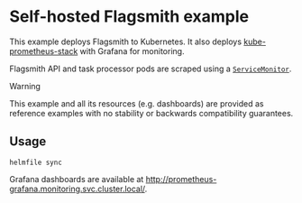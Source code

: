 # Self-hosted Flagsmith example

This example deploys Flagsmith to Kubernetes. It also deploys
[kube-prometheus-stack](https://github.com/prometheus-community/helm-charts/tree/main/charts/kube-prometheus-stack) with
Grafana for monitoring.

Flagsmith API and task processor pods are scraped using a [`ServiceMonitor`](https://prometheus-operator.dev/docs/api-reference/api/#monitoring.coreos.com/v1.ServiceMonitor).

> [!WARNING]
> This example and all its resources (e.g. dashboards) are provided as reference examples with no stability or
> backwards compatibility guarantees.

## Usage

```
helmfile sync
```

Grafana dashboards are available at http://prometheus-grafana.monitoring.svc.cluster.local/.
